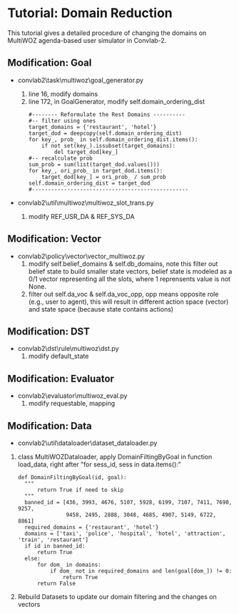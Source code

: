 # Tutorial: Domain Reduction 
This tutorial gives a detailed procedure of changing the domains on MultiWOZ agenda-based user simulator in Convlab-2.


## Modification: Goal 
  - convlab2\task\multiwoz\goal_generator.py
    1. line 16, modify domains 
    2. line 172, in GoalGenerator, modify self.domain_ordering_dist
       ```
       #-------- Reformulate the Rest Domains ----------
       #-- filter using ones
       target_domains = {'restaurant', 'hotel'}
       target_dod = deepcopy(self.domain_ordering_dist)
       for key_, prob_ in self.domain_ordering_dist.items():
           if not set(key_).issubset(target_domains):
               del target_dod[key_]
       #-- recalculate prob
       sum_prob = sum(list(target_dod.values()))
       for key_, ori_prob_ in target_dod.items():
           target_dod[key_] = ori_prob_ / sum_prob
       self.domain_ordering_dist = target_dod
       #-------------------------------------------------
       ```
       
  - convlab2\util\multiwoz\multiwoz_slot_trans.py
    1. modify REF_USR_DA & REF_SYS_DA


## Modification: Vector
  - convlab2\policy\vector\vector_multiwoz.py
    1. modify self.belief_domains & self.db_domains, note this filter out belief state to build smaller state vectors,
    belief state is modeled as a 0/1 vector representing all the slots, where 1 reprensents value is not None.
    2. filter out self.da_voc & self.da_voc_opp, opp means opposite role (e.g., user to agent), 
    this will result in different action space (vector) and state space (because state contains actions)

## Modification: DST
  - convlab2\dst\rule\multiwoz\dst.py
    1. modify default_state


## Modification: Evaluator
  - convlab2\evaluator\multiwoz_eval.py
    1. modify requestable, mapping


## Modification: Data
  - convlab2\util\dataloader\dataset_dataloader.py
  1. class MultiWOZDataloader, apply DomainFiltingByGoal in function load_data, right after "for sess_id, sess in data.items():"
      ```
      def DomainFiltingByGoal(id, goal):
        """
            return True if need to skip
        """
        banned_id = [436, 3993, 4676, 5107, 5928, 6199, 7107, 7411, 7690, 9257,
                     9458, 2495, 2888, 3048, 4685, 4907, 5149, 6722, 8861]
        required_domains = {'restaurant', 'hotel'}
        domains = ['taxi', 'police', 'hospital', 'hotel', 'attraction', 'train', 'restaurant']
        if id in banned_id:
            return True
        else:
            for dom_ in domains:
                if dom_ not in required_domains and len(goal[dom_]) != 0:
                    return True
            return False
      ```
  2. Rebuild Datasets to update our domain filtering and the changes on vectors
